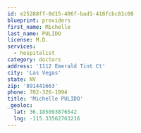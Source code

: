 ```yaml
---
id: e25288ff-8d15-406f-bad1-418fcbc81c08
blueprint: providers
first_name: Michelle
last_name: PULIDO
license: M.D.
services:
  - hospitalist
category: doctors
address: '1112 Emerald Tint Ct'
city: 'Las Vegas'
state: NV
zip: '891441663'
phone: 702-326-1994
title: 'Michelle PULIDO'
_geoloc:
  lat: 36.185093876542
  lng: -115.33562763216
---
```

